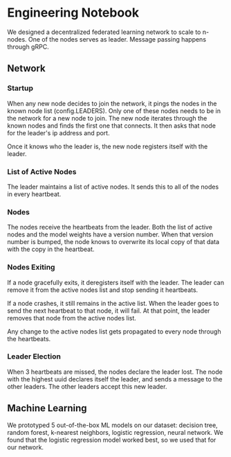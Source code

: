 # Engineering Notebook

We designed a decentralized federated learning network to scale to n-nodes. One of the nodes serves as leader. Message passing happens through gRPC.

## Network

### Startup

When any new node decides to join the network, it pings the nodes in the known node list (config.LEADERS). Only one of these nodes needs to be in the network for a new node to join. The new node iterates through the known nodes and finds the first one that connects. It then asks that node for the leader's ip address and port. 

Once it knows who the leader is, the new node registers itself with the leader. 

### List of Active Nodes

The leader maintains a list of active nodes. It sends this to all of the nodes in every heartbeat.

### Nodes

The nodes receive the heartbeats from the leader. Both the list of active nodes and the model weights have a version number. When that version number is bumped, the node knows to overwrite its local copy of that data with the copy in the heartbeat.

### Nodes Exiting

If a node gracefully exits, it deregisters itself with the leader. The leader can remove it from the active nodes list and stop sending it heartbeats. 

If a node crashes, it still remains in the active list. When the leader goes to send the next heartbeat to that node, it will fail. At that point, the leader removes that node from the active nodes list. 

Any change to the active nodes list gets propagated to every node through the heartbeats.

### Leader Election

When 3 heartbeats are missed, the nodes declare the leader lost. The node with the highest uuid declares itself the leader, and sends a message to the other leaders. The other leaders accept this new leader.


## Machine Learning

We prototyped 5 out-of-the-box ML models on our dataset: decision tree, random forest, k-nearest neighbors, logistic regression, neural network. We found that the logistic regression model worked best, so we used that for our network.